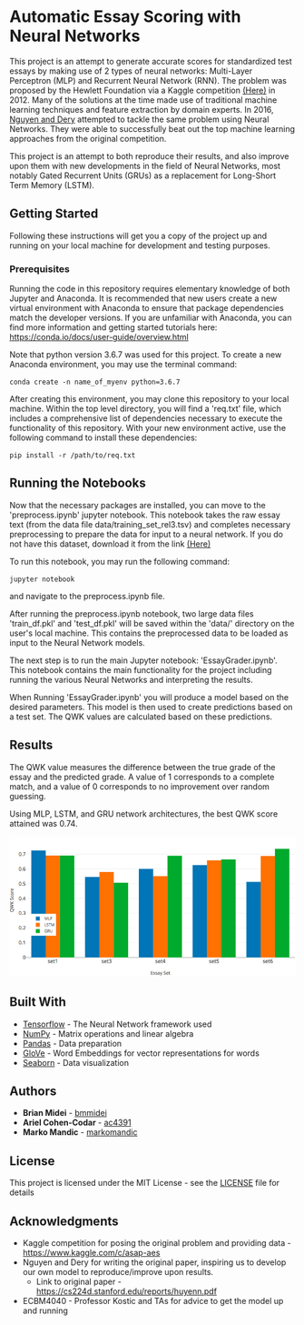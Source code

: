 # Automatic Essay Scoring with Neural Networks

This project is an attempt to generate accurate scores for standardized test essays by making use of 2 types of neural
networks: Multi-Layer Perceptron (MLP) and Recurrent Neural Network (RNN). The problem was proposed by the Hewlett
Foundation via a Kaggle competition [(Here)](https://www.kaggle.com/c/asap-aes) in 2012. Many of the solutions at the time
made use of traditional machine learning techniques and feature extraction by domain experts. In 2016, 
[Nguyen and Dery](https://cs224d.stanford.edu/reports/huyenn.pdf) attempted to tackle the same problem using Neural Networks.
They were able to successfully beat out the top machine learning approaches from the original competition.

This project is an attempt to both reproduce their results, and also improve upon them with new developments in the field
of Neural Networks, most notably Gated Recurrent Units (GRUs) as a replacement for Long-Short Term Memory (LSTM).

## Getting Started

Following these instructions will get you a copy of the project up and running on your local machine for development
and testing purposes.

### Prerequisites

Running the code in this repository requires elementary knowledge of both Jupyter and Anaconda. It is recommended that 
new users create a new virtual environment with Anaconda to ensure that package dependencies match the developer 
versions. If you are unfamiliar with Anaconda, you can find more information and getting started tutorials here:
https://conda.io/docs/user-guide/overview.html

Note that python version 3.6.7 was used for this project. To create a new Anaconda environment, you may use the terminal
command:
```
conda create -n name_of_myenv python=3.6.7
```
After creating this environment, you may clone this repository to your local machine. Within the top level directory,
you will find a 'req.txt' file, which includes a comprehensive list of dependencies necessary to execute the functionality
of this repository. With your new environment active, use the following command to install these dependencies:
```
pip install -r /path/to/req.txt
```

## Running the Notebooks

Now that the necessary packages are installed, you can move to the 'preprocess.ipynb' jupyter notebook. This notebook
takes the raw essay text (from the data file data/training_set_rel3.tsv) and completes necessary preprocessing to prepare
the data for input to a neural network. If you do not have this dataset, download it from the link 
[(Here)](https://www.kaggle.com/c/asap-aes/data) 

To run this notebook, you may run the following command:
```
jupyter notebook 
```
and navigate to the preprocess.ipynb file.

After running the preprocess.ipynb notebook, two large data files 'train_df.pkl' and 'test_df.pkl' will be saved within the
'data/' directory on the user's local machine. This contains the preprocessed data to be loaded as input
to the Neural Network models. 

The next step is to run the main Jupyter notebook: 'EssayGrader.ipynb'. This notebook contains the main functionality
for the project including running the various Neural Networks and interpreting the results. 

When Running 'EssayGrader.ipynb' you will produce a model based on the desired parameters. This model is then used
to create predictions based on a test set. The QWK values are calculated based on these predictions.


## Results

The QWK value measures the difference between the true grade of the essay and the predicted grade. 
A value of 1 corresponds to a complete match, and a value of 0 corresponds to no improvement over random guessing.

Using MLP, LSTM, and GRU network architectures, the best QWK score attained was 0.74. 

![Kappa Scores](data/kappa_scores.png)



## Built With

* [Tensorflow](https://www.tensorflow.org/) - The Neural Network framework used
* [NumPy](http://www.numpy.org/) - Matrix operations and linear algebra
* [Pandas](https://pandas.pydata.org/) - Data preparation
* [GloVe](https://nlp.stanford.edu/projects/glove/) - Word Embeddings for vector representations for words
* [Seaborn](https://seaborn.pydata.org/) - Data visualization


## Authors

* **Brian Midei** - [bmmidei](https://github.com/bmmidei)
* **Ariel Cohen-Codar** - [ac4391](https://github.com/ac4391)
* **Marko Mandic** - [markomandic](https://github.com/markomandic)

## License

This project is licensed under the MIT License - see the [LICENSE](LICENSE) file for details

## Acknowledgments

* Kaggle competition for posing the original problem and providing data - https://www.kaggle.com/c/asap-aes
* Nguyen and Dery for writing the original paper, inspiring us to develop our own model to reproduce/improve upon results.
    * Link to original paper - https://cs224d.stanford.edu/reports/huyenn.pdf
* ECBM4040 - Professor Kostic and TAs for advice to get the model up and running
